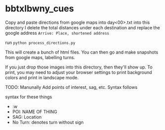 bbtxlbwny_cues
==============

Copy and paste directions from google maps into day<00>.txt into this directory
I delete the total distances under each destination and replace the google address
`Arrive: Place, shortened address`

run `python process_directions.py`

This will create a bunch of html files. You can then go and make snapshots from google maps, labelling turns.

If you just drop those images into this directory, then they'll show up. To print, you may need to adjust your
browser settings to print background colors and print in landscape mode.

TODO:
Manunally Add points of interest, sag, etc. Syntax follows

syntax for these things

* :w
* POI: NAME OF THING
* SAG: Location
* No Turn: denotes turn without sign

